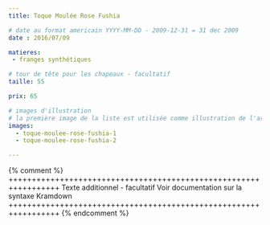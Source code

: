 ```yaml
---
title: Toque Moulée Rose Fushia

# date au format americain YYYY-MM-DD - 2009-12-31 = 31 dec 2009
date : 2016/07/09

matieres:
 - franges synthétiques

# tour de tête pour les chapeaux - facultatif
taille: 55

prix: 65

# images d'illustration
# la première image de la liste est utilisée comme illustration de l'article dans les pages de listing.
images:
  - toque-moulee-rose-fushia-1
  - toque-moulee-rose-fushia-2

---
```

{% comment %} +++++++++++++++++++++++++++++++++++++++++++++++++++++++++++++++++
              Texte additionnel - facultatif
              Voir documentation sur la syntaxe Kramdown
+++++++++++++++++++++++++++++++++++++++++++++++++++++++++++++++++ {% endcomment %}
